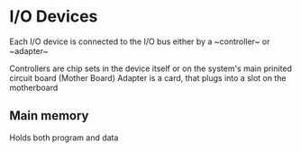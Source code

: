 # I/O Devices
Each I/O device is connected to the I/O bus either by a ~controller~ or ~adapter~

Controllers are chip sets in the device itself or on the system's main prinited circuit board (Mother Board)
Adapter is a card, that plugs into a slot on the motherboard

## Main memory
Holds both program and data